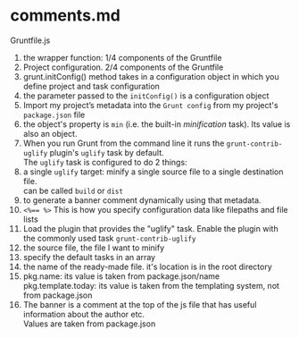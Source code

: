 comments.md
===
Gruntfile.js

1) the wrapper function: 1/4 components of the Gruntfile  
4) Project configuration. 2/4 components of the Gruntfile  
6) grunt.initConfig() method takes in a configuration object in which you define project and task configuration  
10) the parameter passed to the `initConfig()` is a configuration object  
12) Import my project’s metadata into the `Grunt config` from my project's `package.json` file  
20) the object's property is `min` (i.e. the built-in *minification* task). Its value is also an object.  
22) When you run Grunt from the command line it runs the `grunt-contrib-uglify` plugin's `uglify` task by default.   
    The `uglify` task is configured to do 2 things:   
23)  a single `uglify` target: minify a single source file to a single destination file.  
    can be called `build` or `dist`  
26) to generate a banner comment dynamically using that metadata.  
28) `<%== %>` This is how you specify configuration data like filepaths and file lists  
30) Load the plugin that provides the "uglify" task. Enable the plugin with the commonly used task `grunt-contrib-uglify`  
40) the source file, the file I want to minify  
42) specify the default tasks in an array  
50) the name of the ready-made file. it's location is in the root directory  
60) pkg.name: its value is taken from package.json/name  
    pkg.template.today: its value is taken from the templating system, not from package.json  
70) The banner is a comment at the top of the js file that has useful information about the author etc.   
    Values are taken from package.json  





